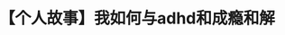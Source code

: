 ---
title: 【个人故事】我如何与adhd和成瘾和解
tags: [ASD, Austim, Aspie, 孤独症谱系, AS, 孤独]
color: info
description: 药物治疗，首先让我不需要花费大量精力和意志力去控制自己的成瘾行为，其次让我的情绪逐渐恢复常态保持平静
external_url: http://mp.weixin.qq.com/s?__biz=MzIyMzgyMjY5NQ==&amp;mid=2247484136&amp;idx=1&amp;sn=c574c78e37a9da3653a475764f14e3f6&amp;chksm=e81914e0df6e9df62df0b56543326a8e3d321ef7f8bcf5efda14ec6910b9c3e4ca62b50f59bc&amp;scene=27#wechat_redirect
---